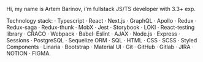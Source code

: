 Hi, my name is Artem Barinov, i'm fullstack JS/TS developer with 3.3+ exp.

Technology stack: · Typescript · React · Next.js · GraphQL · Apollo · Redux · Redux-saga · Redux-thunk · MobX · Jest · Storybook · LOKI · React-testing library · CRACO · Webpack · Babel· Eslint · AJAX · Node.js · Express · Sessions · PostgreSQL · Sequelize ORM · SQL · HTML · CSS · SCSS · Styled Components · Linaria · Bootstrap · Material UI · Git · GitHub · Gitlab · JIRA · NOTION · FIGMA.
